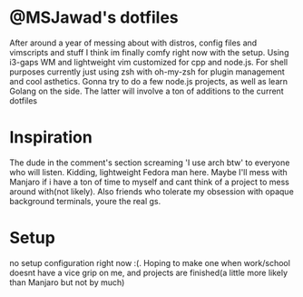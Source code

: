 # @MSJawad's dotfiles

After around a year of messing about with distros, config files and vimscripts and stuff I think im finally comfy right now with the setup. Using i3-gaps WM and lightweight vim customized for cpp and node.js. For shell purposes currently just using zsh with oh-my-zsh for plugin management and cool asthetics. Gonna try to do a few node.js projects, as well as learn Golang on the side. The latter will involve a ton of additions to the current dotfiles

# Inspiration

The dude in the comment's section screaming 'I use arch btw' to everyone who will listen. Kidding, lightweight Fedora man here. Maybe I'll mess with Manjaro if i have a ton of time to myself and cant think of a project to mess around with(not likely).
Also friends who tolerate my obsession with opaque background terminals, youre the real gs.

# Setup

no setup configuration right now :(. Hoping to make one when work/school doesnt have a vice grip on me, and projects are finished(a little more likely than Manjaro but not by much)
